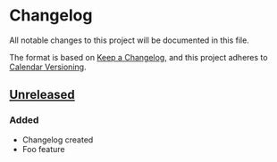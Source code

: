 # Changelog
All notable changes to this project will be documented in this file.

The format is based on [Keep a Changelog](https://keepachangelog.com/en/1.0.0/),
and this project adheres to [Calendar Versioning](https://calver.org/#scheme).

## [Unreleased]

### Added
- Changelog created
- Foo feature

[Unreleased]: https://github.com/murat/gomstore/master